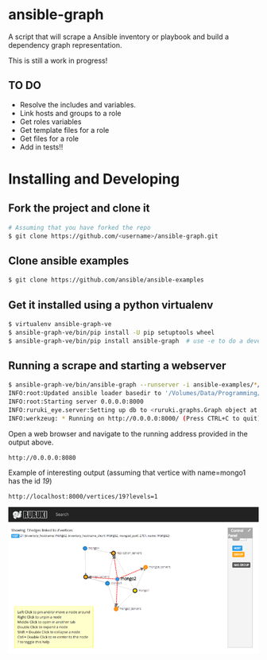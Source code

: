 # ansible-graph
A script that will scrape a Ansible inventory or playbook and build a dependency graph representation.

This is still a work in progress!

## TO DO

* Resolve the includes and variables.
* Link hosts and groups to a role
* Get roles variables
* Get template files for a role
* Get files for a role
* Add in tests!!


# Installing and Developing

## Fork the project and clone it
```bash
# Assuming that you have forked the repo
$ git clone https://github.com/<username>/ansible-graph.git
```

## Clone ansible examples
```bash
$ git clone https://github.com/ansible/ansible-examples
```

## Get it installed using a python virtualenv
```bash
$ virtualenv ansible-graph-ve
$ ansible-graph-ve/bin/pip install -U pip setuptools wheel
$ ansible-graph-ve/bin/pip install ansible-graph  # use -e to do a develop install.
```

## Running a scrape and starting a webserver
```bash
$ ansible-graph-ve/bin/ansible-graph --runserver -i ansible-examples/*/hosts -p ansible-examples/*/playbooks/*.yml
INFO:root:Updated ansible loader basedir to '/Volumes/Data/Programming/Repos'
INFO:root:Starting server 0.0.0.0:8000
INFO:ruruki_eye.server:Setting up db to <ruruki.graphs.Graph object at 0x10df1b150>
INFO:werkzeug: * Running on http://0.0.0.0:8000/ (Press CTRL+C to quit)
```

Open a web browser and navigate to the running address provided in the output above.
```
http://0.0.0.0:8080
```

Example of interesting output (assuming that vertice with name=mongo1 has the id *19*)
```
http://localhost:8000/vertices/19?levels=1
```

![Screenshot](/ansible-graph.png)




